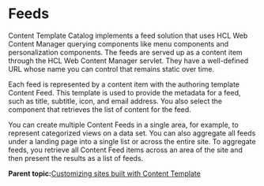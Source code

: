 # Feeds

Content Template Catalog implements a feed solution that uses HCL Web Content Manager querying components like menu components and personalization components. The feeds are served up as a content item through the HCL Web Content Manager servlet. They have a well-defined URL whose name you can control that remains static over time.

Each feed is represented by a content item with the authoring template Content Feed. This template is used to provide the metadata for a feed, such as title, subtitle, icon, and email address. You also select the component that retrieves the list of content for the feed.

You can create multiple Content Feeds in a single area, for example, to represent categorized views on a data set. You can also aggregate all feeds under a landing page into a single list or across the entire site. To aggregate feeds, you retrieve all Content Feed items across an area of the site and then present the results as a list of feeds.

**Parent topic:**[Customizing sites built with Content Template](../ctc/ctc_design_custom.md)

